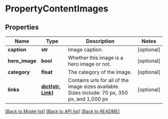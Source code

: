 # PropertyContentImages

## Properties
Name | Type | Description | Notes
------------ | ------------- | ------------- | -------------
**caption** | **str** | Image caption. | [optional] 
**hero_image** | **bool** | Whether this image is a hero image or not. | [optional] 
**category** | **float** | The category of the image. | [optional] 
**links** | [**dict(str, Link)**](Link.md) | Contains urls for all of the image sizes available.  Sizes include: 70 px, 350 px, and 1,000 px | [optional] 

[[Back to Model list]](../README.md#documentation-for-models) [[Back to API list]](../README.md#documentation-for-api-endpoints) [[Back to README]](../README.md)


